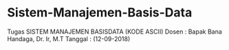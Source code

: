 # Sistem-Manajemen-Basis-Data
Tugas SISTEM MANAJEMEN BASISDATA (KODE ASCII)  Dosen : Bapak Bana Handaga, Dr. Ir, M.T  Tanggal : (12-09-2018)
